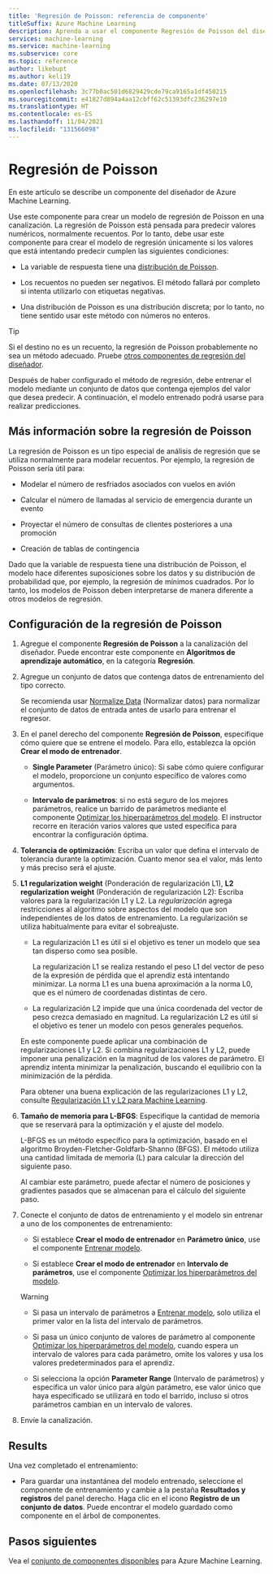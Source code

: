 ```yaml
---
title: 'Regresión de Poisson: referencia de componente'
titleSuffix: Azure Machine Learning
description: Aprenda a usar el componente Regresión de Poisson del diseñador de Azure Machine Learning para crear un modelo de regresión de Poisson.
services: machine-learning
ms.service: machine-learning
ms.subservice: core
ms.topic: reference
author: likebupt
ms.author: keli19
ms.date: 07/13/2020
ms.openlocfilehash: 3c77b0ac501d6829429cde79ca9165a1df450215
ms.sourcegitcommit: e41827d894a4aa12cbff62c51393dfc236297e10
ms.translationtype: HT
ms.contentlocale: es-ES
ms.lasthandoff: 11/04/2021
ms.locfileid: "131566098"
---
```

# <a name="poisson-regression"></a>Regresión de Poisson

En este artículo se describe un componente del diseñador de Azure Machine Learning.

Use este componente para crear un modelo de regresión de Poisson en una canalización. La regresión de Poisson está pensada para predecir valores numéricos, normalmente recuentos. Por lo tanto, debe usar este componente para crear el modelo de regresión únicamente si los valores que está intentando predecir cumplen las siguientes condiciones:

- La variable de respuesta tiene una [distribución de Poisson](https://en.wikipedia.org/wiki/Poisson_distribution).  

- Los recuentos no pueden ser negativos. El método fallará por completo si intenta utilizarlo con etiquetas negativas.

- Una distribución de Poisson es una distribución discreta; por lo tanto, no tiene sentido usar este método con números no enteros.

> [!TIP]
> Si el destino no es un recuento, la regresión de Poisson probablemente no sea un método adecuado. Pruebe [otros componentes de regresión del diseñador](./component-reference.md#machine-learning-algorithms). 

Después de haber configurado el método de regresión, debe entrenar el modelo mediante un conjunto de datos que contenga ejemplos del valor que desea predecir. A continuación, el modelo entrenado podrá usarse para realizar predicciones.

## <a name="more-about-poisson-regression"></a>Más información sobre la regresión de Poisson

La regresión de Poisson es un tipo especial de análisis de regresión que se utiliza normalmente para modelar recuentos. Por ejemplo, la regresión de Poisson sería útil para:

- Modelar el número de resfriados asociados con vuelos en avión

- Calcular el número de llamadas al servicio de emergencia durante un evento

- Proyectar el número de consultas de clientes posteriores a una promoción

- Creación de tablas de contingencia

Dado que la variable de respuesta tiene una distribución de Poisson, el modelo hace diferentes suposiciones sobre los datos y su distribución de probabilidad que, por ejemplo, la regresión de mínimos cuadrados. Por lo tanto, los modelos de Poisson deben interpretarse de manera diferente a otros modelos de regresión.

## <a name="how-to-configure-poisson-regression"></a>Configuración de la regresión de Poisson

1. Agregue el componente **Regresión de Poisson** a la canalización del diseñador. Puede encontrar este componente en **Algoritmos de aprendizaje automático**, en la categoría **Regresión**.

2. Agregue un conjunto de datos que contenga datos de entrenamiento del tipo correcto. 

    Se recomienda usar [Normalize Data](normalize-data.md) (Normalizar datos) para normalizar el conjunto de datos de entrada antes de usarlo para entrenar el regresor.

3. En el panel derecho del componente **Regresión de Poisson**, especifique cómo quiere que se entrene el modelo. Para ello, establezca la opción **Crear el modo de entrenador**.  
  
    - **Single Parameter** (Parámetro único): Si sabe cómo quiere configurar el modelo, proporcione un conjunto específico de valores como argumentos.
  
    - **Intervalo de parámetros**: si no está seguro de los mejores parámetros, realice un barrido de parámetros mediante el componente [Optimizar los hiperparámetros del modelo](tune-model-hyperparameters.md). El instructor recorre en iteración varios valores que usted especifica para encontrar la configuración óptima.
  
4. **Tolerancia de optimización**: Escriba un valor que defina el intervalo de tolerancia durante la optimización. Cuanto menor sea el valor, más lento y más preciso será el ajuste.

5. **L1 regularization weight** (Ponderación de regularización L1), **L2 regularization weight** (Ponderación de regularización L2): Escriba valores para la regularización L1 y L2. La *regularización* agrega restricciones al algoritmo sobre aspectos del modelo que son independientes de los datos de entrenamiento. La regularización se utiliza habitualmente para evitar el sobreajuste. 

    - La regularización L1 es útil si el objetivo es tener un modelo que sea tan disperso como sea posible.

        La regularización L1 se realiza restando el peso L1 del vector de peso de la expresión de pérdida que el aprendiz está intentando minimizar. La norma L1 es una buena aproximación a la norma L0, que es el número de coordenadas distintas de cero.

    - La regularización L2 impide que una única coordenada del vector de peso crezca demasiado en magnitud. La regularización L2 es útil si el objetivo es tener un modelo con pesos generales pequeños.

    En este componente puede aplicar una combinación de regularizaciones L1 y L2. Si combina regularizaciones L1 y L2, puede imponer una penalización en la magnitud de los valores de parámetro. El aprendiz intenta minimizar la penalización, buscando el equilibrio con la minimización de la pérdida.

    Para obtener una buena explicación de las regularizaciones L1 y L2, consulte [Regularización L1 y L2 para Machine Learning](/archive/msdn-magazine/2015/february/test-run-l1-and-l2-regularization-for-machine-learning).

6. **Tamaño de memoria para L-BFGS**: Especifique la cantidad de memoria que se reservará para la optimización y el ajuste del modelo.

     L-BFGS es un método específico para la optimización, basado en el algoritmo Broyden-Fletcher-Goldfarb-Shanno (BFGS). El método utiliza una cantidad limitada de memoria (L) para calcular la dirección del siguiente paso.

     Al cambiar este parámetro, puede afectar el número de posiciones y gradientes pasados que se almacenan para el cálculo del siguiente paso.

7. Conecte el conjunto de datos de entrenamiento y el modelo sin entrenar a uno de los componentes de entrenamiento: 

    - Si establece **Crear el modo de entrenador** en **Parámetro único**, use el componente [Entrenar modelo](train-model.md).

    - Si establece **Crear el modo de entrenador** en **Intervalo de parámetros**, use el componente [Optimizar los hiperparámetros del modelo](tune-model-hyperparameters.md).

    > [!WARNING]
    > 
    > - Si pasa un intervalo de parámetros a [Entrenar modelo](train-model.md), solo utiliza el primer valor en la lista del intervalo de parámetros.
    > 
    > - Si pasa un único conjunto de valores de parámetro al componente [Optimizar los hiperparámetros del modelo](tune-model-hyperparameters.md), cuando espera un intervalo de valores para cada parámetro, omite los valores y usa los valores predeterminados para el aprendiz.
    > 
    > - Si selecciona la opción **Parameter Range** (Intervalo de parámetros) y especifica un valor único para algún parámetro, ese valor único que haya especificado se utilizará en todo el barrido, incluso si otros parámetros cambian en un intervalo de valores.

8.  Envíe la canalización.

## <a name="results"></a>Results

Una vez completado el entrenamiento:

+ Para guardar una instantánea del modelo entrenado, seleccione el componente de entrenamiento y cambie a la pestaña **Resultados y registros** del panel derecho. Haga clic en el icono **Registro de un conjunto de datos**.  Puede encontrar el modelo guardado como componente en el árbol de componentes. 

## <a name="next-steps"></a>Pasos siguientes

Vea el [conjunto de componentes disponibles](component-reference.md) para Azure Machine Learning.